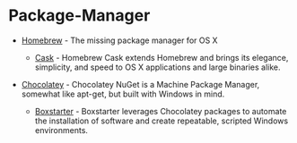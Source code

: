 # Package-Manager

* [Homebrew](http://brew.sh) - The missing package manager for OS X
  * [Cask](http://caskroom.io) - Homebrew Cask extends Homebrew and brings its elegance, simplicity, and speed to OS X applications and large binaries alike.

* [Chocolatey](https://chocolatey.org) - Chocolatey NuGet is a Machine Package Manager, somewhat like apt-get, but built with Windows in mind.
  * [Boxstarter](http://boxstarter.org) - Boxstarter leverages Chocolatey packages to automate the installation of software and create repeatable, scripted Windows environments.